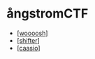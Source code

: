 # ångstromCTF

- [[woooosh]]
- [[shifter]]
- [[caasio]]

[//begin]: # "Autogenerated link references for markdown compatibility"
[woooosh]: woooosh/woooosh "ångstromCTF 2020 - Woooosh"
[shifter]: shifter/shifter "ångstromCTF 2020 - Shifter"
[caasio]: caasio/caasio "ångstromCTF 2020 - CaaSio"
[//end]: # "Autogenerated link references"